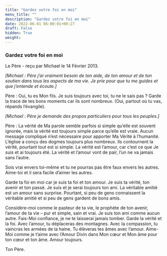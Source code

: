 ```yaml
---
title: "Gardez votre foi en moi"
menu_title: ""
description: "Gardez votre foi en moi"
date: 2022-06-01 06:00:01+00:27
draft: False
hidden: True
weight:
---
```

### Gardez votre foi en moi

Le Père - reçu par Michael le 14 Février 2013.

*[Michael : Père j’ai vraiment besoin de ton aide, de ton amour et de ton soutien dans tous les aspects de ma vie. Je prie pour que tu me guides et que j’entende et écoute.]*

Père : Oui, tu es Mon fils. Je suis toujours avec toi, tu ne le sais pas ? Garde la trace de tes bons moments car ils sont nombreux. (Oui, partout où tu vas, répands l’évangile).

*[Michael : Père je demande des propos particuliers pour tous les peuples.]*

Père : La vérité de Ma parole semble parfois si simple qu’elle est souvent ignorée, mais la vérité est toujours simple parce qu’elle est vraie. Aucun message compliqué n’est nécessaire pour apporter Ma Vérité à l’humanité. L’église a conçu des dogmes toujours plus nombreux. Ils contournent la vérité, pourtant tout est si simple. La vérité est l’amour, car c’est ce que Je suis et ai toujours été. La vérité et l’amour vont de pair, l’un ne va jamais sans l’autre.

Sois vrai envers toi-même et tu ne pourras pas être faux envers les autres. Aime-toi et il sera facile d’aimer les autres.

Garde ta foi en moi car je suis ta foi et ton amour. Je suis ta vérité, ton avenir et ton passé. Je suis et je serai toujours ton ami. La véritable amitié est un amour sans surprise. Pourtant, si peu de gens connaissent la véritable amitié et si peu de gens gardent de bons amis.

Considère-moi comme le pasteur de ta vie, le prophète de ton avenir, l’amour de ta vie – pur et simple, sain et vrai. Je suis ton ami comme aucun autre. Fais-Moi confiance, je ne te laisserai jamais tomber. Garde la vérité et la foi. Avec l’amour, tu déplaceras des montagnes. Avec la compassion, tu vaincras les armées de la haine. Tu élèveras tes âmes avec l’amour. Aime-Moi comme je t’aime avec l’Amour Divin dans Mon cœur et Mon âme pour ton cœur et ton âme. Amour toujours.

Ton Père.
